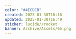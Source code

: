 ```yaml
---
color: "#4ECDCB"
created: 2025-01-30T16:16
updated: 2025-01-30T16:49
sticker: lucide//rocket
banner: Archive/Assets/05.png
---
```


